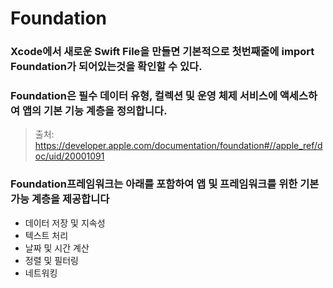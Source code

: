 # Foundation

### Xcode에서 새로운 Swift File을 만들면 기본적으로 첫번째줄에 import Foundation가 되어있는것을 확인할 수 있다. 
### Foundation은 필수 데이터 유형, 컬렉션 및 운영 체제 서비스에 액세스하여 앱의 기본 기능 계층을 정의합니다.
> 출처: https://developer.apple.com/documentation/foundation#//apple_ref/doc/uid/20001091

### Foundation프레임워크는 아래를 포함하여 앱 및 프레임워크를 위한 기본 가능 계층을 제공합니다
* 데이터 저장 및 지속성
* 텍스트 처리
* 날짜 및 시간 계산
* 정렬 및 필터링
* 네트워킹
